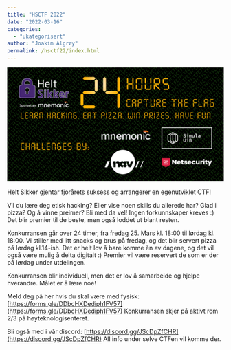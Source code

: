 ```yaml
---
title: "HSCTF 2022"
date: "2022-03-16"
categories: 
  - "ukategorisert"
author: "Joakim Algrøy"
permalink: /hsctf22/index.html
---
```


![CTF Header](/public/ctf22-header.png)

Helt Sikker gjentar fjorårets suksess og arrangerer en egenutviklet CTF!

Vil du lære deg etisk hacking? Eller vise noen skills du allerede har? Glad i pizza? Og å vinne preimer? Bli med da vel! Ingen forkunnskaper kreves :) Det blir premier til de beste, men også loddet ut blant resten.

Konkurransen går over 24 timer, fra fredag 25. Mars kl. 18:00 til lørdag kl. 18:00. Vi stiller med litt snacks og brus på fredag, og det blir servert pizza på lørdag kl.14-ish. Det er helt lov å bare komme èn av dagene, og det vil også være mulig å delta digitalt :) Premier vil være reservert de som er der på lørdag under utdelingen.

Konkurransen blir individuell, men det er lov å samarbeide og hjelpe hverandre. Målet er å lære noe!

Meld deg på her hvis du skal være med fysisk: [https://forms.gle/DDbcHXDediph1FV57](https://forms.gle/DDbcHXDediph1FV57) Konkurransen skjer på aktivt rom 2/3 på høyteknologisenteret.

Bli også med i vår discord: [https://discord.gg/JScDpZfCHR](https://discord.gg/JScDpZfCHR) All info under selve CTFen vil komme der.
